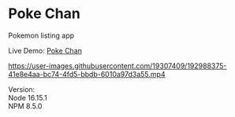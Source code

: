 # Poke Chan

Pokemon listing app

Live Demo: [Poke Chan](https://poke-chan.netlify.app/)  

https://user-images.githubusercontent.com/19307409/192988375-41e8e4aa-bc74-4fd5-bbdb-6010a97d3a55.mp4

Version:  
Node 16.15.1  
NPM 8.5.0  
